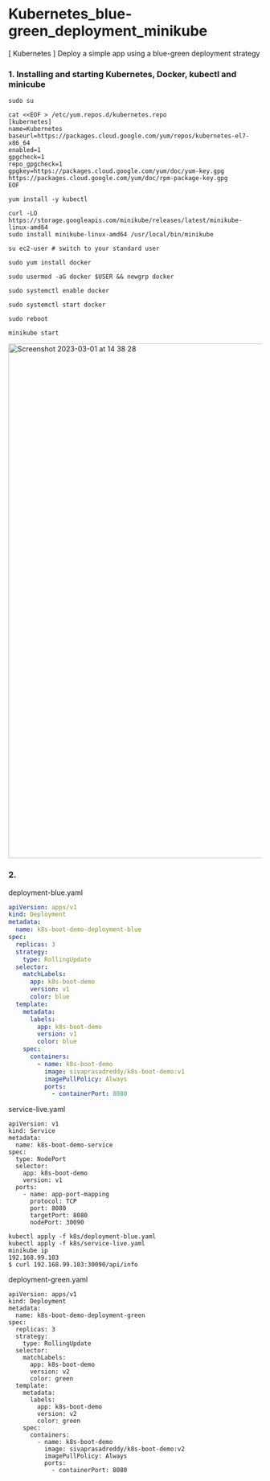 # Kubernetes_blue-green_deployment_minikube
[ Kubernetes ] Deploy a simple app using a blue-green deployment strategy


### 1. Installing and starting Kubernetes, Docker, kubectl and minicube

```
sudo su

cat <<EOF > /etc/yum.repos.d/kubernetes.repo
[kubernetes]
name=Kubernetes
baseurl=https://packages.cloud.google.com/yum/repos/kubernetes-el7-x86_64
enabled=1
gpgcheck=1
repo_gpgcheck=1
gpgkey=https://packages.cloud.google.com/yum/doc/yum-key.gpg https://packages.cloud.google.com/yum/doc/rpm-package-key.gpg
EOF
```
```
yum install -y kubectl
```
```
curl -LO https://storage.googleapis.com/minikube/releases/latest/minikube-linux-amd64
sudo install minikube-linux-amd64 /usr/local/bin/minikube
```
```
su ec2-user # switch to your standard user

sudo yum install docker

sudo usermod -aG docker $USER && newgrp docker

sudo systemctl enable docker

sudo systemctl start docker

sudo reboot
```
```
minikube start
```

<img width="1024" alt="Screenshot 2023-03-01 at 14 38 28" src="https://user-images.githubusercontent.com/104728608/222172364-fde0d4c1-5538-4b04-a480-03e3293b1e42.png">

### 2. 

deployment-blue.yaml

``` yaml
apiVersion: apps/v1
kind: Deployment
metadata:
  name: k8s-boot-demo-deployment-blue
spec:
  replicas: 3
  strategy:
    type: RollingUpdate
  selector:
    matchLabels:
      app: k8s-boot-demo
      version: v1
      color: blue
  template:
    metadata:
      labels:
        app: k8s-boot-demo
        version: v1
        color: blue
    spec:
      containers:
        - name: k8s-boot-demo
          image: sivaprasadreddy/k8s-boot-demo:v1
          imagePullPolicy: Always
          ports:
            - containerPort: 8080
```

service-live.yaml

```
apiVersion: v1
kind: Service
metadata:
  name: k8s-boot-demo-service
spec:
  type: NodePort
  selector:
    app: k8s-boot-demo
    version: v1
  ports:
    - name: app-port-mapping
      protocol: TCP
      port: 8080
      targetPort: 8080
      nodePort: 30090
```


```
kubectl apply -f k8s/deployment-blue.yaml
kubectl apply -f k8s/service-live.yaml
minikube ip
192.168.99.103
$ curl 192.168.99.103:30090/api/info
```

deployment-green.yaml

```
apiVersion: apps/v1
kind: Deployment
metadata:
  name: k8s-boot-demo-deployment-green
spec:
  replicas: 3
  strategy:
    type: RollingUpdate
  selector:
    matchLabels:
      app: k8s-boot-demo
      version: v2
      color: green
  template:
    metadata:
      labels:
        app: k8s-boot-demo
        version: v2
        color: green
    spec:
      containers:
        - name: k8s-boot-demo
          image: sivaprasadreddy/k8s-boot-demo:v2
          imagePullPolicy: Always
          ports:
            - containerPort: 8080
```
